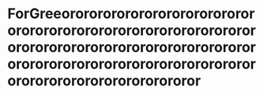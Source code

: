 # ForGreeorororororororororororororororororororororororororororororororororororororororororororororororororororororororororororororororororororororororororororororororororor